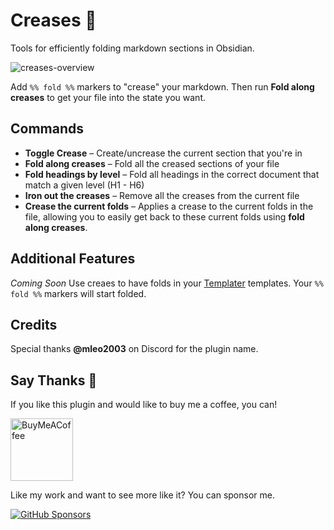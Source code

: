 # Creases :shirt:

Tools for efficiently folding markdown sections in Obsidian.

![creases-overview](https://user-images.githubusercontent.com/693981/156103767-33f311de-39ac-422d-b8ea-987ea9c63f7b.png)

Add `%% fold %%` markers to "crease" your markdown. Then run **Fold along creases** to get your file into the state you want.

## Commands

- **Toggle Crease** – Create/uncrease the current section that you're in
- **Fold along creases** – Fold all the creased sections of your file
- **Fold headings by level** – Fold all headings in the correct document that match a given level (H1 - H6)
- **Iron out the creases** – Remove all the creases from the current file
- **Crease the current folds** – Applies a crease to the current folds in the file, allowing you to easily get back to these current folds using **fold along creases**.

## Additional Features

_Coming Soon_ Use creaes to have folds in your [Templater](https://github.com/SilentVoid13/Templater) templates. Your `%% fold %%` markers will start folded.

## Credits

Special thanks **@mleo2003** on Discord for the plugin name.

## Say Thanks 🙏

If you like this plugin and would like to buy me a coffee, you can!

[<img src="https://cdn.buymeacoffee.com/buttons/v2/default-violet.png" alt="BuyMeACoffee" width="100">](https://www.buymeacoffee.com/liamcain)

Like my work and want to see more like it? You can sponsor me.

[![GitHub Sponsors](https://img.shields.io/github/sponsors/liamcain?style=social)](https://github.com/sponsors/liamcain)
